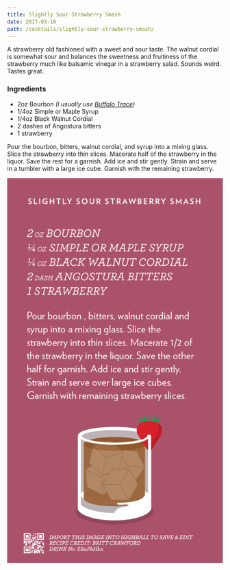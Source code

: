 ```yaml
---
title: Slightly Sour Strawberry Smash
date: 2017-03-16
path: /cocktails/slightly-sour-strawberry-smash/
---
```


A strawberry old fashioned with a sweet and sour taste. The walnut cordial is somewhat sour and balances the sweetness and fruitiness of the strawberry much like balsamic vinegar in a strawberry salad. Sounds weird. Tastes great. 

### Ingredients

* 2oz Bourbon _(I usually use [Buffalo Trace](http://www.buffalotrace.com/))_
* 1/4oz Simple or Maple Syrup
* 1/4oz Black Walnut Cordial
* 2 dashes of Angostura bitters
* 1 strawberry

Pour the bourbon, bitters, walnut cordial, and syrup into a mixing glass. Slice the strawberry into thin slices. Macerate half of the strawberry in the liquor. Save the rest for a garnish. Add ice and stir gently. Strain and serve in a tumbler with a large ice cube. Garnish with the remaining strawberry.

![Recipe for the Slightly Sour Strawberry Smash](/img/cocktails/slighty-sour-strawberry.png)
